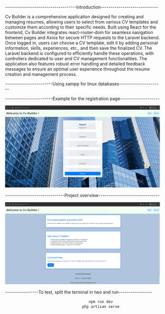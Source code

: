 ------------------------------------Introduction-----------------------------

Cv Builder is a comprehensive application designed for creating and managing resumes, allowing users to select from various CV templates and customize them according to their specific needs. Built using React for the frontend, Cv Builder integrates react-router-dom for seamless navigation between pages and Axios for secure HTTP requests to the Laravel backend. Once logged in, users can choose a CV template, edit it by adding personal information, skills, experiences, etc., and then save the finalized CV. The Laravel backend is configured to efficiently handle these operations, with controllers dedicated to user and CV management functionalities. The application also features robust error handling and detailed feedback messages to ensure an optimal user experience throughout the resume creation and management process.


------------------------Using xampp for linux databases----------------------


------------------------Example for the registration page--------------------

![Exemple d'image](assets/f.png)


------------------------------Project overview-------------------------------

![Exemple d'image](assets/g.png)


-----------------To test, split the terminal in two and run----------------- 

                                          npm run dev
                                       php artisan serve
